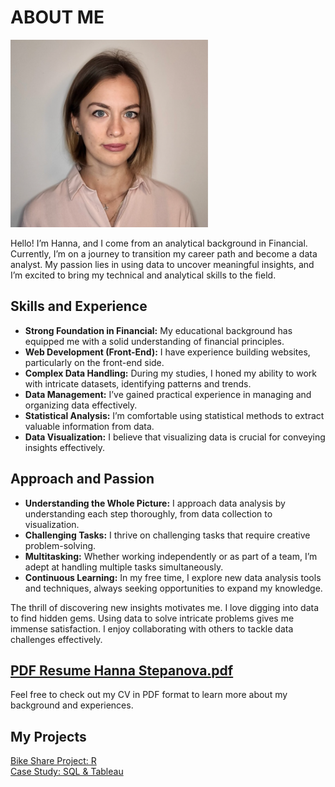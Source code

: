 # ABOUT ME

<p align="center">
  
<img src="Images/hanna.png" height=300></p>


Hello! I’m Hanna, and I come from an analytical background in Financial. Currently, I’m on a journey to transition my career path and become a data analyst. My passion lies in using data to uncover meaningful insights, and I’m excited to bring my technical and analytical skills to the field.

## Skills and Experience
- **Strong Foundation in Financial:** My educational background has equipped me with a solid understanding of financial principles.
- **Web Development (Front-End):** I have experience building websites, particularly on the front-end side.
- **Complex Data Handling:** During my studies, I honed my ability to work with intricate datasets, identifying patterns and trends.
- **Data Management:** I’ve gained practical experience in managing and organizing data effectively.
- **Statistical Analysis:** I’m comfortable using statistical methods to extract valuable information from data.
- **Data Visualization:** I believe that visualizing data is crucial for conveying insights effectively.

## Approach and Passion
- **Understanding the Whole Picture:** I approach data analysis by understanding each step thoroughly, from data collection to visualization.
- **Challenging Tasks:** I thrive on challenging tasks that require creative problem-solving.
- **Multitasking:** Whether working independently or as part of a team, I’m adept at handling multiple tasks simultaneously.
- **Continuous Learning:** In my free time, I explore new data analysis tools and techniques, always seeking opportunities to expand my knowledge.

The thrill of discovering new insights motivates me. I love digging into data to find hidden gems. Using data to solve intricate problems gives me immense satisfaction. I enjoy collaborating with others to tackle data challenges effectively.

## [PDF Resume Hanna Stepanova.pdf](https://github.com/hannastep/Data_Analyst_Portfolio/blob/dd1e3239fe951507cfa98568fbc390a3ece54c1a/HANNA%20STEPANOVA%20Resume.pdf)
Feel free to check out my CV in PDF format to learn more about my background and experiences.

## My Projects
[Bike Share Project: R](https://github.com/hannastep/Data_Analyst_Portfolio/blob/cab96844e38e0f2bd6c4d75ecda73758a475b240/Bike_Share_Project_with_R/Bike_rides_R.ipynb) <br>
[Case Study: SQL & Tableau](https://github.com/hannastep/Data_Analyst_Portfolio/blob/cab96844e38e0f2bd6c4d75ecda73758a475b240/Case%20study%3A%20How%20Does%20a%20Bike-Share%20Navigate%20Speedy%20Success%3F/Bike-Share%20Data%20Analysis.md)

